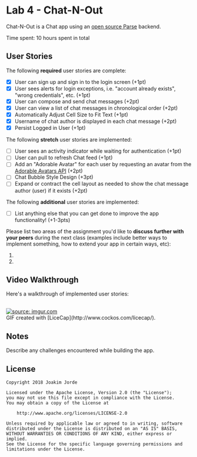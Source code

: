 # Lab 4 - Chat-N-Out

Chat-N-Out is a Chat app using an [open source Parse](http://parseplatform.org/) backend.

Time spent: 10 hours spent in total

## User Stories

The following **required** user stories are complete:

- [X] User can sign up and sign in to the login screen (+1pt)
- [X] User sees alerts for login exceptions, i.e. "account already exists", "wrong credentials", etc. (+1pt)
- [X] User can compose and send chat messages (+2pt)
- [X] User can view a list of chat messages in chronological order (+2pt)
- [X] Automatically Adjust Cell Size to Fit Text (+1pt)
- [X] Username of chat author is displayed in each chat message (+2pt)
- [X] Persist Logged in User (+1pt)

The following **stretch** user stories are implemented:

- [ ] User sees an activity indicator while waiting for authentication (+1pt)
- [ ] User can pull to refresh Chat feed (+1pt)
- [ ] Add an "Adorable Avatar" for each user by requesting an avatar from the [Adorable Avatars API](https://github.com/adorableio/avatars-api) (+2pt)
- [ ] Chat Bubble Style Design (+3pt)
- [ ] Expand or contract the cell layout as needed to show the chat message author (user) if it exists (+2pt)

The following **additional** user stories are implemented:

- [ ] List anything else that you can get done to improve the app functionality! (+1-3pts)

Please list two areas of the assignment you'd like to **discuss further with your peers** during the next class (examples include better ways to implement something, how to extend your app in certain ways, etc):

1.
2.

## Video Walkthrough

Here's a walkthrough of implemented user stories:

</br>
<a href="https://imgur.com/iQYUriW"><img src="https://i.imgur.com/iQYUriW.gif" title="source: imgur.com" /></a>
</br>
GIF created with [LiceCap](http://www.cockos.com/licecap/).

## Notes

Describe any challenges encountered while building the app.

## License

    Copyright 2018 Joakim Jorde

    Licensed under the Apache License, Version 2.0 (the "License");
    you may not use this file except in compliance with the License.
    You may obtain a copy of the License at

        http://www.apache.org/licenses/LICENSE-2.0

    Unless required by applicable law or agreed to in writing, software
    distributed under the License is distributed on an "AS IS" BASIS,
    WITHOUT WARRANTIES OR CONDITIONS OF ANY KIND, either express or implied.
    See the License for the specific language governing permissions and
    limitations under the License.
